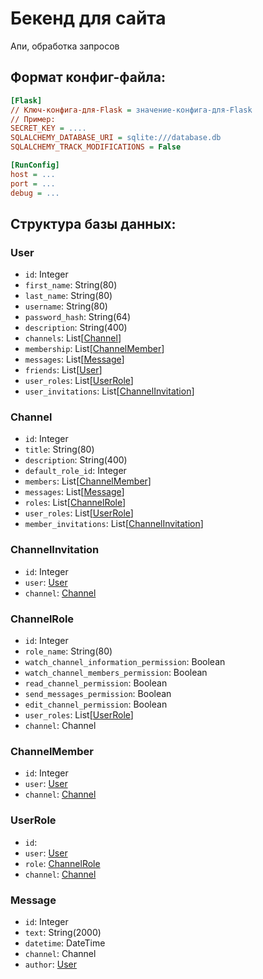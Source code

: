 # Бекенд для сайта

Апи, обработка запросов

## Формат конфиг-файла:

```ini
[Flask]
// Ключ-конфига-для-Flask = значение-конфига-для-Flask
// Пример:
SECRET_KEY = ....
SQLALCHEMY_DATABASE_URI = sqlite:///database.db
SQLALCHEMY_TRACK_MODIFICATIONS = False

[RunConfig]
host = ...
port = ...
debug = ...
```

## Структура базы данных:

### User

* `id`: Integer
* `first_name`: String(80)
* `last_name`: String(80)
* `username`: String(80)
* `password_hash`: String(64)
* `description`: String(400)
* `channels`: List[[Channel](#channel)]
* `membership`: List[[ChannelMember](#channelmember)]
* `messages`: List[[Message](#message)]
* `friends`: List[[User](#user)]
* `user_roles`: List[[UserRole](#userrole)]
* `user_invitations`: List[[ChannelInvitation](#channelinvitation)]

### Channel

* `id`: Integer
* `title`: String(80)
* `description`: String(400)
* `default_role_id`: Integer
* `members`: List[[ChannelMember](#channelmember)]
* `messages`: List[[Message](#message)]
* `roles`: List[[ChannelRole](#channelrole)]
* `user_roles`: List[[UserRole](#userrole)]
* `member_invitations`: List[[ChannelInvitation](#channelinvitation)]

### ChannelInvitation

* `id`: Integer
* `user`: [User](#user)
* `channel`: [Channel](#channel)

### ChannelRole

* `id`: Integer
* `role_name`: String(80)
* `watch_channel_information_permission`: Boolean
* `watch_channel_members_permission`: Boolean
* `read_channel_permission`: Boolean
* `send_messages_permission`: Boolean
* `edit_channel_permission`: Boolean
* `user_roles`: List[[UserRole](#userrole)]
* `channel`: Channel

### ChannelMember

* `id`: Integer
* `user`: [User](#user)
* `channel`: [Channel](#channel)

### UserRole

* `id`: 
* `user`: [User](#user)
* `role`: [ChannelRole](#channelrole)
* `channel`: [Channel](#channel)

### Message

* `id`: Integer
* `text`: String(2000)
* `datetime`: DateTime
* `channel`: Channel
* `author`: [User](#user)